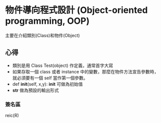 # 物件導向程式設計 (Object-oriented programming, OOP)

主要在介紹類別(Class)和物件(Object)

## 心得

- 類別是用 Class Test(object) 作定義，通常首字大寫
- 如果存取一個 class 或者 instance 中的變數，那麼在物件方法宣告參數時，就必須要有一個 self 當作第一個參數。
- def __init__(self, x,y): __init__ 可做為初始值
- __str__ 做為預設的輸出形式

### 簽名區

reic(R)
